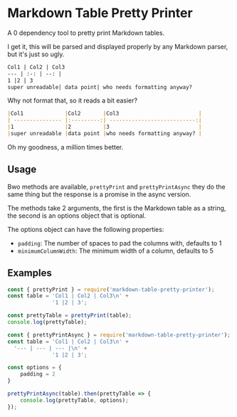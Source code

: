 # Markdown Table Pretty Printer
A 0 dependency tool to pretty print Markdown tables.

I get it, this will be parsed and displayed properly by any Markdown parser, but it's just so ugly.
```markdown
Col1 | Col2 | Col3
--- | :-: | --: |
1 |2 | 3
super unreadable| data point| who needs formatting anyway?
```

Why not format that, so it reads a bit easier?
```markdown
|Col1             |Col2       |Col3                         |
| --------------- |:---------:| ---------------------------:|
|1                |2          |3                            |
|super unreadable |data point |who needs formatting anyway? |
```

Oh my goodness, a million times better.

## Usage

Bwo methods are available, `prettyPrint` and `prettyPrintAsync` they do the same thing but the response is a promise in the async version.

The methods take 2 arguments, the first is the Markdown table as a string, the second is an options object that is optional.

The options object can have the following properties:
 - `padding`: The number of spaces to pad the columns with, defaults to 1
 - `minimumColumnWidth`: The minimum width of a column, defaults to 5

## Examples

```javascript
const { prettyPrint } = require('markdown-table-pretty-printer');
const table = 'Col1 | Col2 | Col3\n' +
              '1 |2 | 3';

const prettyTable = prettyPrint(table);
console.log(prettyTable);
```

```javascript
const { prettyPrintAsync } = require('markdown-table-pretty-printer');
const table = 'Col1 | Col2 | Col3\n' +
  '--- | --- | --- |\n' +
              '1 |2 | 3';

const options = {
    padding = 2
}

prettyPrintAsync(table).then(prettyTable => {
    console.log(prettyTable, options);
});
```
